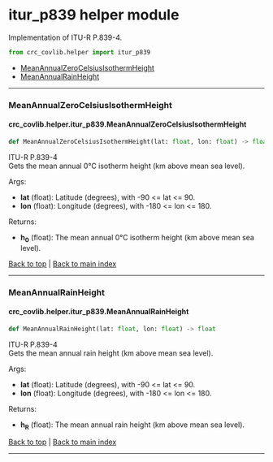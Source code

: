 # itur_p839 helper module
Implementation of ITU-R P.839-4.

```python
from crc_covlib.helper import itur_p839 
```

- [MeanAnnualZeroCelsiusIsothermHeight](#meanannualzerocelsiusisothermheight)
- [MeanAnnualRainHeight](#meanannualrainheight)

***

### MeanAnnualZeroCelsiusIsothermHeight
#### crc_covlib.helper.itur_p839.MeanAnnualZeroCelsiusIsothermHeight
```python
def MeanAnnualZeroCelsiusIsothermHeight(lat: float, lon: float) -> float
```
ITU-R P.839-4\
Gets the mean annual 0°C isotherm height (km above mean sea level).

Args:
- __lat__ (float): Latitude (degrees), with -90 <= lat <= 90.
- __lon__ (float): Longitude (degrees), with -180 <= lon <= 180.
    
Returns:
- __h<sub>0</sub>__ (float): The mean annual 0°C isotherm height (km above mean sea level).

[Back to top](#itur_p839-helper-module) | [Back to main index](./readme.md#helper-sub-package-api-documentation)

***

### MeanAnnualRainHeight
#### crc_covlib.helper.itur_p839.MeanAnnualRainHeight
```python
def MeanAnnualRainHeight(lat: float, lon: float) -> float
```
ITU-R P.839-4\
Gets the mean annual rain height (km above mean sea level).

Args:
- __lat__ (float): Latitude (degrees), with -90 <= lat <= 90.
- __lon__ (float): Longitude (degrees), with -180 <= lon <= 180.
    
Returns:
- __h<sub>R</sub>__ (float): The mean annual rain height (km above mean sea level).

[Back to top](#itur_p839-helper-module) | [Back to main index](./readme.md#helper-sub-package-api-documentation)

***